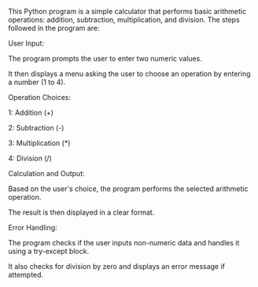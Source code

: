 This Python program is a simple calculator that performs basic arithmetic operations: addition, subtraction, multiplication, and division. The steps followed in the program are:

User Input:

The program prompts the user to enter two numeric values.

It then displays a menu asking the user to choose an operation by entering a number (1 to 4).

Operation Choices:

1: Addition (+)

2: Subtraction (-)

3: Multiplication (*)

4: Division (/)

Calculation and Output:

Based on the user's choice, the program performs the selected arithmetic operation.

The result is then displayed in a clear format.

Error Handling:

The program checks if the user inputs non-numeric data and handles it using a try-except block.

It also checks for division by zero and displays an error message if attempted.


